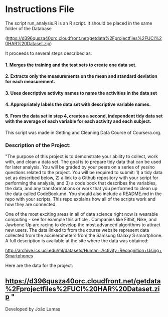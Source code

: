 # Instructions File

The script run_analysis.R is an R script. It should be placed in the same folder of the Database

(https://d396qusza40orc.cloudfront.net/getdata%2Fprojectfiles%2FUCI%20HAR%20Dataset.zip)

 It proceeds to several steps described as:

#### 1.  Merges the training and the test sets to create one data set.
#### 2.  Extracts only the measurements on the mean and standard deviation for each measurement.
#### 3.  Uses descriptive activity names to name the activities in the data set
#### 4.  Appropriately labels the data set with descriptive variable names.
#### 5.  From the data set in step 4, creates a second, independent tidy data set with the average of each variable for each activity and each subject.

 This script was made in Getting and Cleaning Data Course of Coursera.org.

### Description of the Project:

"The purpose of this project is to demonstrate your ability to collect, work with, and clean a data set. The goal is to prepare tidy data that can be used for later analysis. You will be graded by your peers on a series of yes/no questions related to the project. You will be required to submit: 1) a tidy data set as described below, 2) a link to a Github repository with your script for performing the analysis, and 3) a code book that describes the variables, the data, and any transformations or work that you performed to clean up the data called CodeBook.md. You should also include a README.md in the repo with your scripts. This repo explains how all of the scripts work and how they are connected.

One of the most exciting areas in all of data science right now is wearable computing - see for example this article . Companies like Fitbit, Nike, and Jawbone Up are racing to develop the most advanced algorithms to attract new users. The data linked to from the course website represent data collected from the accelerometers from the Samsung Galaxy S smartphone. A full description is available at the site where the data was obtained:

http://archive.ics.uci.edu/ml/datasets/Human+Activity+Recognition+Using+Smartphones

Here are the data for the project:

https://d396qusza40orc.cloudfront.net/getdata%2Fprojectfiles%2FUCI%20HAR%20Dataset.zip
"
--------------------

Developed by João Lamas

